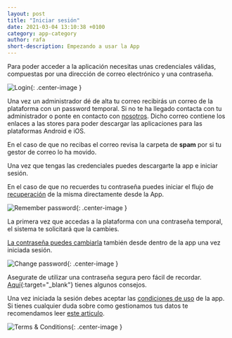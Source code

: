 ```yaml
---
layout: post
title: "Iniciar sesión"
date: 2021-03-04 13:10:38 +0100
category: app-category
author: rafa
short-description: Empezando a usar la App
---
```


Para poder acceder a la aplicación necesitas unas credenciales válidas, compuestas por una dirección de correo electrónico y una contraseña.

![Login](/assets/login.png "Login"){: .center-image }

Una vez un administrador dé de alta tu correo recibirás un correo de la plataforma con un password temporal. Si no te ha llegado contacta con tu administrador o ponte en contacto con [nosotros](mailto:hello@positipp.com). Dicho correo contiene los enlaces a las stores para poder descargar las aplicaciones para las plataformas Android e iOS.

En el caso de que no recibas el correo revisa la carpeta de **spam** por si tu gestor de correo lo ha movido.

Una vez que tengas las credenciales puedes descargarte la app e iniciar sesión.

En el caso de que no recuerdes tu contraseña puedes iniciar el flujo de [recuperación](cant_login) de la misma directamente desde la App.

![Remember password](/assets/remember_pass.png "Remember password"){: .center-image }

La primera vez que accedas a la plataforma con una contraseña temporal, el sistema te solicitará que la cambies. 

[La contraseña puedes cambiarla](change_pass) también desde dentro de la app una vez iniciada sesión.

![Change password](/assets/new_pass.png "Change password"){: .center-image }

Asegurate de utilizar una contraseña segura pero fácil de recordar. [Aquí](https://www.xataka.com/basics/como-escoger-contrasena-segura-mantenerla-que-dicen-expertos){:target="_blank"} tienes algunos consejos.

Una vez iniciada la sesión debes aceptar las [condiciones de uso](../about-category/terms) de la app. Si tienes cualquier duda sobre como gestionamos tus datos te recomendamos leer [este articulo](../about-category/data_usage).

![Terms & Conditions](/assets/terms.png "Terms & Conditions"){: .center-image }